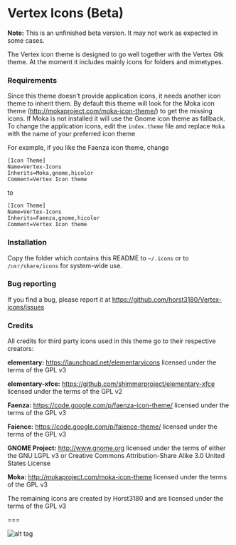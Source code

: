 # Vertex Icons (Beta)

**Note:** This is an unfinished beta version. It may not work as expected in some cases.

The Vertex icon theme is designed to go well together with the Vertex Gtk theme.
At the moment it includes mainly icons for folders and mimetypes.

### Requirements

Since this theme doesn't provide application icons, it needs another icon theme to inherit them.
By default this theme will look for the Moka icon theme (http://mokaproject.com/moka-icon-theme/) to get the missing icons. If Moka is not installed it will use the Gnome icon theme as fallback.
To change the application icons, edit the `index.theme` file and replace `Moka` with the name of your preferred icon theme

For example, if you like the Faenza icon theme, change

    [Icon Theme]
    Name=Vertex-Icons
    Inherits=Moka,gnome,hicolor
    Comment=Vertex Icon theme

to

    [Icon Theme]
    Name=Vertex-Icons
    Inherits=Faenza,gnome,hicolor
    Comment=Vertex Icon theme

### Installation

Copy the folder which contains this README to `~/.icons` or to `/usr/share/icons` for system-wide use.

### Bug reporting

If you find a bug, please report it at https://github.com/horst3180/Vertex-icons/issues

### Credits

All credits for third party icons used in this theme go to their respective creators:

**elementary:** https://launchpad.net/elementaryicons licensed under the terms of the GPL v3

**elementary-xfce:** https://github.com/shimmerproject/elementary-xfce licensed under the terms of the GPL v2

**Faenza:** https://code.google.com/p/faenza-icon-theme/ licensed under the terms of the GPL v3

**Faience:** https://code.google.com/p/faience-theme/ licensed under the terms of the GPL v3

**GNOME Project:** http://www.gnome.org licensed under the terms of either the GNU LGPL v3 or Creative Commons Attribution-Share Alike 3.0 United States License

**Moka:** http://mokaproject.com/moka-icon-theme licensed under the terms of the GPL v3

The remaining icons are created by Horst3180 and are licensed under the terms of the GPL v3

===

![alt tag](http://i.imgur.com/paECSRR.png)
